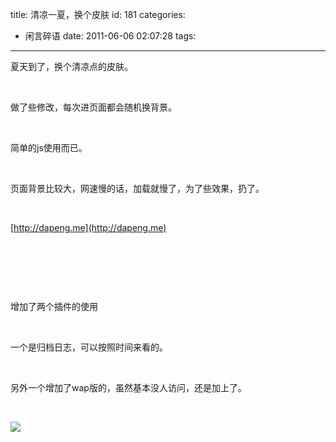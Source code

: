 title: 清凉一夏，换个皮肤
id: 181
categories:
  - 闲言碎语
date: 2011-06-06 02:07:28
tags:
---

夏天到了，换个清凉点的皮肤。

</br>

做了些修改，每次进页面都会随机换背景。

</br>

简单的js使用而已。

</br>

页面背景比较大，网速慢的话，加载就慢了，为了些效果，扔了。

</br>

[http://dapeng.me](http://dapeng.me)

</br>

&nbsp;

</br>

增加了两个插件的使用

</br>

一个是归档日志，可以按照时间来看的。

</br>

另外一个增加了wap版的，虽然基本没人访问，还是加上了。

</br>

![](http://m2.img.libdd.com/farm4/2012/0821/18/965058656E3F1485C78005BC7E69DCD9B8AE7905049E_333_500.PNG)</img>